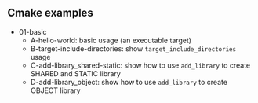 ## Cmake examples

- 01-basic
    - A-hello-world: basic usage (an executable target)
    - B-target-include-directories: show `target_include_directories` usage
    - C-add-library_shared-static: show how to use `add_library` to create SHARED and STATIC library
    - D-add-library_object: show how to use `add_library` to create OBJECT library